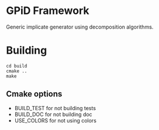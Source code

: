 # GPiD Framework

Generic implicate generator using decomposition algorithms.

# Building

```mkdir build
cd build
cmake ..
make
```

## Cmake options

 - BUILD\_TEST for not building tests
 - BUILD\_DOC for not building doc
 - USE\_COLORS for not using colors
